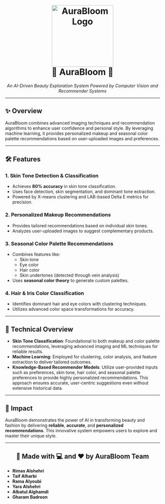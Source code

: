 <h1 align="center">
  <img src="assets/Logo.png" alt="AuraBloom Logo" width="200"/>
  <br/>
  🌸 AuraBloom 🌸
</h1>
<p align="center"><i>An AI-Driven Beauty Exploration System Powered by Computer Vision and Recommender Systems</i></p>

---

<h2>✨ Overview</h2>
<p>AuraBloom combines advanced imaging techniques and recommendation algorithms to enhance user confidence and personal style. By leveraging machine learning, it provides personalized makeup and seasonal color palette recommendations based on user-uploaded images and preferences.</p>

---

<h2>🛠️ Features</h2>

<h3>1. Skin Tone Detection & Classification</h3>
<ul>
  <li>Achieves <b>80% accuracy</b> in skin tone classification.</li>
  <li>Uses face detection, skin segmentation, and dominant tone extraction.</li>
  <li>Powered by X-means clustering and LAB-based Delta E metrics for precision.</li>
</ul>

<h3>2. Personalized Makeup Recommendations</h3>
<ul>
  <li>Provides tailored recommendations based on individual skin tones.</li>
  <li>Analyzes user-uploaded images to suggest complementary products.</li>
</ul>

<h3>3. Seasonal Color Palette Recommendations</h3>
<ul>
  <li>Combines features like:
    <ul>
      <li>Skin tone</li>
      <li>Eye color</li>
      <li>Hair color</li>
      <li>Skin undertones (detected through vein analysis)</li>
    </ul>
  </li>
  <li>Uses <b>seasonal color theory</b> to generate custom palettes.</li>
</ul>

<h3>4. Hair & Iris Color Classification</h3>
<ul>
  <li>Identifies dominant hair and eye colors with clustering techniques.</li>
  <li>Utilizes advanced color space transformations for accuracy.</li>
</ul>

---

<h2>🧠 Technical Overview</h2>
<ul>
  <li><b>Skin Tone Classification</b>: Foundational to both makeup and color palette recommendations, leveraging advanced imaging and ML techniques for reliable results.</li>
  <li><b>Machine Learning</b>: Employed for clustering, color analysis, and feature extraction to deliver tailored outcomes.</li>
  <li><b>Knowledge-Based Recommender Models</b>: 
    Utilize user-provided inputs such as preferences, skin tone, hair color, and seasonal palette preferences to provide highly personalized recommendations.  
    This approach ensures accurate, user-centric suggestions even without extensive historical data.</li>
</ul>


---

<h2>🌟 Impact</h2>
<p>AuraBloom demonstrates the power of AI in transforming beauty and fashion by delivering <b>reliable</b>, <b>accurate</b>, and <b>personalized recommendations</b>. This innovative system empowers users to explore and master their unique style.</p>

---

<h2 align="center">🎨 Made with 💻 and ❤️ by AuraBloom Team</h2>
<ul>
  <li><b>Rimas Alshehri</b></li>
  <li><b>Taif Alharbi</b></li>
  <li><b>Rama Alyoubi</b></li>
  <li><b>Yara Alshehri</b></li>
  <li><b>Albatul Alghamdi</b></li>
  <li><b>Gharam Badroon</b></li>
</ul>
